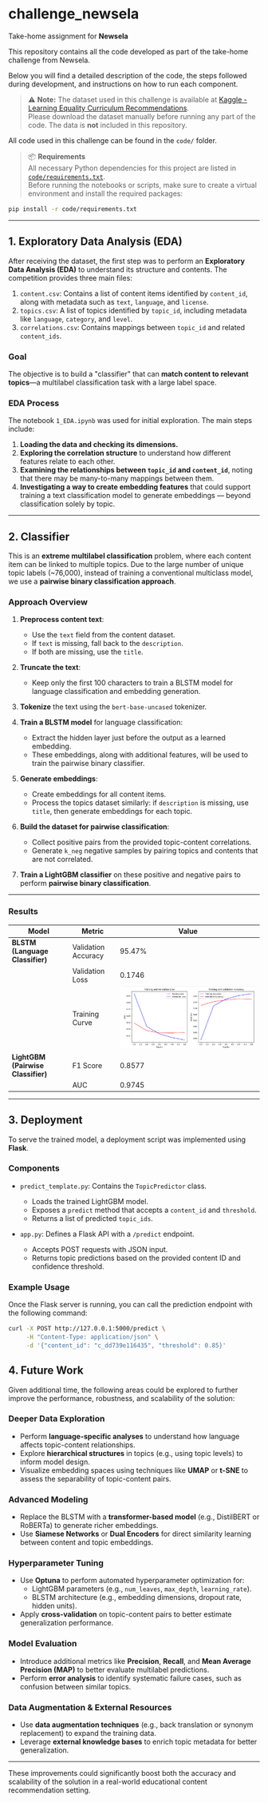 # challenge_newsela

Take-home assignment for **Newsela**

This repository contains all the code developed as part of the take-home challenge from Newsela.

Below you will find a detailed description of the code, the steps followed during development, and instructions on how to run each component.

> ⚠️ **Note:** The dataset used in this challenge is available at [Kaggle - Learning Equality Curriculum Recommendations](https://www.kaggle.com/competitions/learning-equality-curriculum-recommendations).  
> Please download the dataset manually before running any part of the code. The data is **not** included in this repository.

All code used in this challenge can be found in the `code/` folder.

> 📦 **Requirements**  
All necessary Python dependencies for this project are listed in [`code/requirements.txt`](code/requirements.txt).  
Before running the notebooks or scripts, make sure to create a virtual environment and install the required packages:

```bash
pip install -r code/requirements.txt
```
---

## 1. Exploratory Data Analysis (EDA)

After receiving the dataset, the first step was to perform an **Exploratory Data Analysis (EDA)** to understand its structure and contents. The competition provides three main files:

1. `content.csv`: Contains a list of content items identified by `content_id`, along with metadata such as `text`, `language`, and `license`.
2. `topics.csv`: A list of topics identified by `topic_id`, including metadata like `language`, `category`, and `level`.
3. `correlations.csv`: Contains mappings between `topic_id` and related `content_ids`.

### Goal

The objective is to build a "classifier" that can **match content to relevant topics**—a multilabel classification task with a large label space.

### EDA Process

The notebook `1_EDA.ipynb` was used for initial exploration. The main steps include:

1. **Loading the data and checking its dimensions.**
2. **Exploring the correlation structure** to understand how different features relate to each other.
3. **Examining the relationships between `topic_id` and `content_id`**, noting that there may be many-to-many mappings between them.
4. **Investigating a way to create embedding features** that could support training a text classification model to generate embeddings — beyond classification solely by topic.

---

## 2. Classifier

This is an **extreme multilabel classification** problem, where each content item can be linked to multiple topics. Due to the large number of unique topic labels (~76,000), instead of training a conventional multiclass model, we use a **pairwise binary classification approach**.

### Approach Overview

1. **Preprocess content text**:

   * Use the `text` field from the content dataset.
   * If `text` is missing, fall back to the `description`.
   * If both are missing, use the `title`.

2. **Truncate the text**:

   * Keep only the first 100 characters to train a BLSTM model for language classification and embedding generation.

3. **Tokenize** the text using the `bert-base-uncased` tokenizer.

4. **Train a BLSTM model** for language classification:

   * Extract the hidden layer just before the output as a learned embedding.
   * These embeddings, along with additional features, will be used to train the pairwise binary classifier.

5. **Generate embeddings**:

   * Create embeddings for all content items.
   * Process the topics dataset similarly: if `description` is missing, use `title`, then generate embeddings for each topic.

6. **Build the dataset for pairwise classification**:

   * Collect positive pairs from the provided topic-content correlations.
   * Generate `k_neg` negative samples by pairing topics and contents that are not correlated.

7. **Train a LightGBM classifier** on these positive and negative pairs to perform **pairwise binary classification**.

---

### Results

| Model                          | Metric              | Value     |
|-------------------------------|---------------------|-----------|
| **BLSTM (Language Classifier)** | Validation Accuracy | 95.47%    |
|                               | Validation Loss     | 0.1746    |
|                               | Training Curve      | ![BLSTM Training](images/blstm_training.png) |
| **LightGBM (Pairwise Classifier)** | F1 Score           | 0.8577    |
|                               | AUC                 | 0.9745    |

---

## 3. Deployment

To serve the trained model, a deployment script was implemented using **Flask**.

### Components

- `predict_template.py`: Contains the `TopicPredictor` class.
  - Loads the trained LightGBM model.
  - Exposes a `predict` method that accepts a `content_id` and `threshold`.
  - Returns a list of predicted `topic_ids`.

- `app.py`: Defines a Flask API with a `/predict` endpoint.
  - Accepts POST requests with JSON input.
  - Returns topic predictions based on the provided content ID and confidence threshold.

### Example Usage

Once the Flask server is running, you can call the prediction endpoint with the following command:

```bash
curl -X POST http://127.0.0.1:5000/predict \
     -H "Content-Type: application/json" \
     -d '{"content_id": "c_dd739e116435", "threshold": 0.85}'
```


## 4. Future Work

Given additional time, the following areas could be explored to further improve the performance, robustness, and scalability of the solution:

### Deeper Data Exploration
- Perform **language-specific analyses** to understand how language affects topic-content relationships.
- Explore **hierarchical structures** in topics (e.g., using topic levels) to inform model design.
- Visualize embedding spaces using techniques like **UMAP** or **t-SNE** to assess the separability of topic-content pairs.

### Advanced Modeling
- Replace the BLSTM with a **transformer-based model** (e.g., DistilBERT or RoBERTa) to generate richer embeddings.
- Use **Siamese Networks** or **Dual Encoders** for direct similarity learning between content and topic embeddings.

### Hyperparameter Tuning
- Use **Optuna** to perform automated hyperparameter optimization for:
  - LightGBM parameters (e.g., `num_leaves`, `max_depth`, `learning_rate`).
  - BLSTM architecture (e.g., embedding dimensions, dropout rate, hidden units).
- Apply **cross-validation** on topic-content pairs to better estimate generalization performance.

### Model Evaluation
- Introduce additional metrics like **Precision**, **Recall**, and **Mean Average Precision (MAP)** to better evaluate multilabel predictions.
- Perform **error analysis** to identify systematic failure cases, such as confusion between similar topics.


### Data Augmentation & External Resources
- Use **data augmentation techniques** (e.g., back translation or synonym replacement) to expand the training data.
- Leverage **external knowledge bases** to enrich topic metadata for better generalization.

---

These improvements could significantly boost both the accuracy and scalability of the solution in a real-world educational content recommendation setting.
